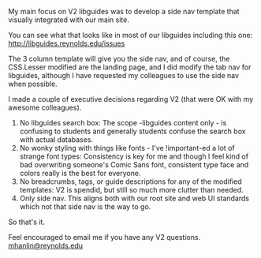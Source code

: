 My main focus on V2 libguides was to develop a side nav template that visually integrated with our main site.

You can see what that looks like in most of our libguides including this one: http://libguides.reynolds.edu/issues

The 3 column template will give you the side nav, and of course, the CSS.Lesser modified are the landing page, and I did modify the tab nav for libguides, although I have requested my colleagues to use the side nav when possible.

I made a couple of executive decisions regarding V2 (that were OK with my awesome colleagues).

1. No libguides search box: The scope -libguides content only - is confusing to students and generally students confuse the search box with actual databases.
2. No wonky styling with things like fonts - I've !important-ed a lot of strange font types: Consistency is key for me and though I feel kind of bad overwriting someone's Comic Sans font, consistent type face and colors really is the best for everyone.
3. No breadcrumbs, tags, or guide descriptions for any of the modified templates: V2 is spendid, but still so much more clutter than needed.
4. Only side nav.  This aligns both with our root site and web UI standards which not that side nav is the way to go.


So that's it.

Feel encouraged to email me if you have any V2 questions. mhanlin@reynolds.edu